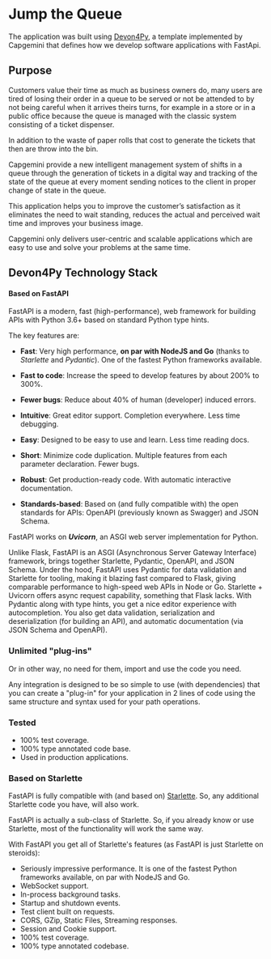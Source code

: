 
# Jump the Queue

The application was built using [Devon4Py](https://github.com/devonfw-forge/devon4py), a 
template implemented by Capgemini that defines how we develop software applications with FastApi.


## Purpose

Customers value their time as much as business owners do, many users are tired of losing their 
order in a queue to be served or not be attended to by not being careful when it arrives theirs 
turns, for example in a store or in a public office because the queue is managed with the classic 
system consisting of a ticket dispenser.

In addition to the waste of paper rolls that cost to generate the tickets that then are throw into the bin.

Capgemini provide a new intelligent management system of shifts in a queue through the generation 
of tickets in a digital way and tracking of the state of the queue at every moment sending notices 
to the client in proper change of state in the queue.

This application helps you to improve the customer’s satisfaction as it eliminates the need to wait 
standing, reduces the actual and perceived wait time and improves your business image.

Capgemini only delivers user-centric and scalable applications which are easy to use and solve your 
problems at the same time.

## Devon4Py Technology Stack

#### Based on FastAPI

FastAPI is a modern, fast (high-performance), web framework for building APIs with Python 3.6+ based on standard Python type hints.

The key features are:

- **Fast**: Very high performance, **on par with NodeJS and Go** (thanks to _Starlette_ and _Pydantic_). One of the fastest Python frameworks available.

- **Fast to code**: Increase the speed to develop features by about 200% to 300%.

- **Fewer bugs**: Reduce about 40% of human (developer) induced errors.

- **Intuitive**: Great editor support. Completion everywhere. Less time debugging.

- **Easy**: Designed to be easy to use and learn. Less time reading docs.

- **Short**: Minimize code duplication. Multiple features from each parameter declaration. Fewer bugs.

- **Robust**: Get production-ready code. With automatic interactive documentation.

- **Standards-based**: Based on (and fully compatible with) the open standards for APIs: OpenAPI (previously known as Swagger) and JSON Schema.

FastAPI works on **_Uvicorn_**, an ASGI web server implementation for Python.

Unlike Flask, FastAPI is an ASGI (Asynchronous Server Gateway Interface) framework, brings together Starlette, Pydantic, OpenAPI, and JSON Schema.
Under the hood, FastAPI uses Pydantic for data validation and Starlette for tooling, making it blazing fast compared to Flask, giving comparable performance to high-speed web APIs in Node or Go.
Starlette + Uvicorn offers async request capability, something that Flask lacks.
With Pydantic along with type hints, you get a nice editor experience with autocompletion. You also get data validation, serialization and deserialization (for building an API), and automatic documentation (via JSON Schema and OpenAPI).


### Unlimited "plug-ins"
Or in other way, no need for them, import and use the code you need.

Any integration is designed to be so simple to use (with dependencies) that you can create a "plug-in" for your application in 2 lines of code using the same structure and syntax used for your path operations.

### Tested
- 100% test coverage.
- 100% type annotated code base.
- Used in production applications.

### Based on Starlette

FastAPI is fully compatible with (and based on) [Starlette](https://www.starlette.io/). So, any additional Starlette code you have, will also work.

FastAPI is actually a sub-class of Starlette. So, if you already know or use Starlette, most of the functionality will work the same way.

With FastAPI you get all of Starlette's features (as FastAPI is just Starlette on steroids):

- Seriously impressive performance. It is one of the fastest Python frameworks available, on par with NodeJS and Go.
- WebSocket support.
- In-process background tasks.
- Startup and shutdown events.
- Test client built on requests.
- CORS, GZip, Static Files, Streaming responses.
- Session and Cookie support.
- 100% test coverage.
- 100% type annotated codebase.



